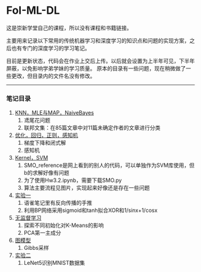 # FoI-ML-DL
这是崇新学堂自己的课程，所以没有课程和书籍链接。 

主要用来记录以下常用的传统机器学习和深度学习的知识点和问题的实现方案，之后也有专门的深度学习的学习笔记。

目前是更新状态，代码会在作业上交后上传。以后就会设置为上半年可见，下半年屏蔽，以免影响学弟学妹的学习质量。
原本的目录有一些问题，现在稍微做了一些更改，但目录内的文件名没有修改。

---

### 笔记目录

1. [KNN，MLE与MAP，NaiveBayes](https://www.yuque.com/docs/share/8630edd6-cdb0-49ee-8d4d-50240fda2d69)
   1. 鸢尾花问题
   2. 联邦文集：在85篇文章中对11篇未确定作者的文章进行分类
2. [优化，回归，正则，感知机](https://www.yuque.com/docs/share/add356d5-b0c5-40c5-88f7-decf28608fc5)
   1. 梯度下降和闭式解
   2. 感知机
3. [Kernel，SVM](https://www.yuque.com/docs/share/4cdfd3d9-65df-413d-bc14-5667a4013c00)
   1. SMO_reference是网上看到的别人的代码，可以单独作为SVM库使用，但b的求解好像有问题
   2. 为了使用Hw3.2.ipynb，需要下载SMO.py
   3. 算法主要流程见图片，实现起来好像还是存在一些问题
4. [实验一](https://www.yuque.com/docs/share/802e507a-f0be-4eda-83a8-fe069a924165)
   1. 语雀笔记里有反向传播的手推
   2. 利用BP网络采用sigmoid和tanh拟合XOR和1/sinx+1/cosx
5. [无监督学习](https://www.yuque.com/docs/share/a36a68d9-5f9e-4ddb-adf9-c0f0cf87496a)
   1. 探索不同初始化对K-Means的影响
   2. PCA第一主成分
6. [图模型](https://www.yuque.com/docs/share/7e1b5596-5beb-4bb5-88d3-1ea1ae880ce6)
   1. Gibbs采样
7. [实验二](https://www.yuque.com/docs/share/711592fb-f0ee-460b-9848-76b61df2ebda)
   1. LeNet5识别MNIST数据集
